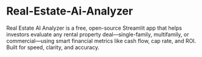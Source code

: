 # Real-Estate-Ai-Analyzer
Real Estate AI Analyzer is a free, open-source Streamlit app that helps investors evaluate any rental property deal—single-family, multifamily, or commercial—using smart financial metrics like cash flow, cap rate, and ROI. Built for speed, clarity, and accuracy.
